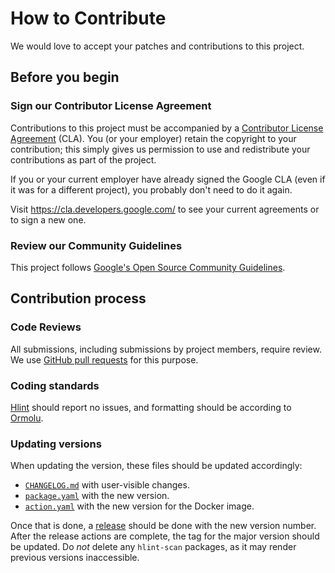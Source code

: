 # How to Contribute

We would love to accept your patches and contributions to this project.

## Before you begin

### Sign our Contributor License Agreement

Contributions to this project must be accompanied by a
[Contributor License Agreement](https://cla.developers.google.com/about) (CLA).
You (or your employer) retain the copyright to your contribution; this simply
gives us permission to use and redistribute your contributions as part of the
project.

If you or your current employer have already signed the Google CLA (even if it
was for a different project), you probably don't need to do it again.

Visit <https://cla.developers.google.com/> to see your current agreements or to
sign a new one.

### Review our Community Guidelines

This project follows [Google's Open Source Community
Guidelines](https://opensource.google/conduct/).

## Contribution process

### Code Reviews

All submissions, including submissions by project members, require review. We 
use [GitHub pull requests](https://docs.github.com/articles/about-pull-requests)
for this purpose.

### Coding standards

[Hlint](https://github.com/ndmitchell/hlint) should report no issues,
and formatting should be according to [Ormolu](https://github.com/tweag/ormolu).

### Updating versions

When updating the version, these files should be updated accordingly:

*   [`CHANGELOG.md`](CHANGELOG.md) with user-visible changes.
*   [`package.yaml`](../package.yaml) with the new version.
*   [`action.yaml`](../action.yaml) with the new version for the Docker image.

Once that is done, a [release] should be done with the new version number.
After the release actions are complete, the tag for the major version should be updated.
Do *not* delete any `hlint-scan` packages, as it may render previous versions inaccessible.

[release]: https://github.com/haskell-actions/hlint-scan/releases
